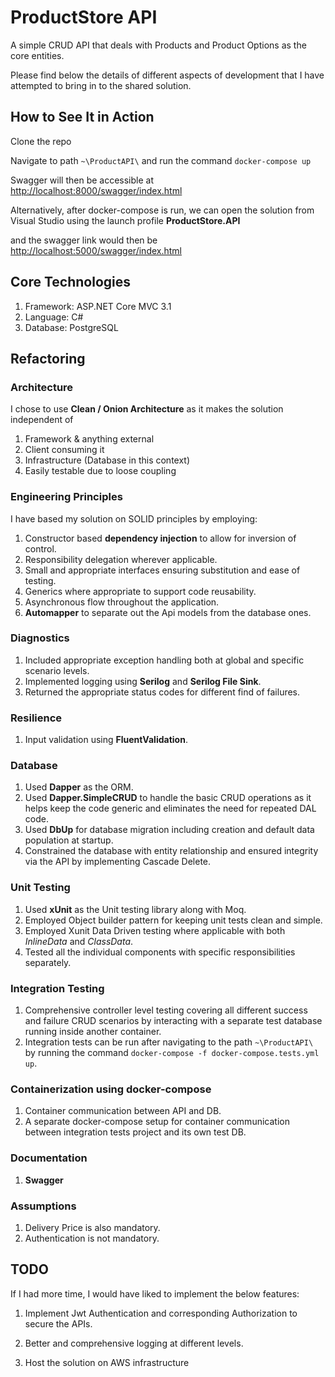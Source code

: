 # ProductStore API

A simple CRUD API that deals with Products and Product Options as the core entities.

Please find below the details of different aspects of development that I have attempted to bring in to the shared solution.


## How to See It in Action

Clone the repo

Navigate to path `~\ProductAPI\` and run the command `docker-compose up`

Swagger will then be accessible at  [http://localhost:8000/swagger/index.html](http://localhost:8000/swagger/index.html)  

Alternatively, after docker-compose is run, we can open the solution from Visual Studio using the launch profile **ProductStore.API**
 
and the swagger link would then be [http://localhost:5000/swagger/index.html](http://localhost:5000/swagger/index.html)


## Core Technologies

1. Framework: ASP.NET Core MVC 3.1
2. Language: C# 
3. Database: PostgreSQL

## Refactoring

### Architecture

I chose to use  **Clean / Onion Architecture** as it makes the solution independent of 
1. Framework & anything external
2. Client consuming it 
3. Infrastructure (Database in this context) 
4. Easily testable due to loose coupling

### Engineering Principles

I have based my solution on SOLID principles by employing: 

1. Constructor based **dependency injection** to allow for inversion of control.
2. Responsibility delegation wherever applicable.
3. Small and appropriate interfaces ensuring substitution and ease of testing.
4. Generics where appropriate to support code reusability.
5. Asynchronous flow throughout the application.
6. **Automapper** to separate out the Api models from the database ones.

### Diagnostics

1. Included appropriate exception handling both at global and specific scenario levels.
2. Implemented logging using  **Serilog** and **Serilog File Sink**.
3. Returned the appropriate status codes for different find of failures.

### Resilience
1. Input validation using **FluentValidation**.

### Database
1. Used **Dapper** as the ORM.
2. Used **Dapper.SimpleCRUD** to handle the basic CRUD operations as it helps keep the code generic and eliminates the need for repeated DAL code.
3. Used **DbUp** for database migration including creation and default data population at startup.   
4. Constrained the database with entity relationship and ensured integrity via the API by implementing Cascade Delete.

### Unit Testing
1. Used **xUnit** as the Unit testing library along with Moq.
2. Employed Object builder pattern for keeping unit tests clean and simple.
3. Employed Xunit Data Driven testing where applicable with both *InlineData* and *ClassData*.
4. Tested all the individual components with specific responsibilities separately. 

### Integration Testing
1. Comprehensive controller level testing covering all different success and failure CRUD scenarios by interacting with a separate test database running inside another container.
2. Integration tests can be run after navigating to the path `~\ProductAPI\` by running the command 
`docker-compose -f docker-compose.tests.yml up`.

### Containerization using docker-compose
1. Container communication between API and DB.
2. A separate docker-compose setup for container communication between integration tests project and its own test DB.
### Documentation
1. **Swagger** 

### Assumptions 
1. Delivery Price is also mandatory.
2. Authentication is not mandatory.

## TODO

If I had more time, I would have liked to implement the below features:

1. Implement Jwt Authentication and corresponding Authorization to secure the APIs.

2. Better and comprehensive logging at different levels.

3. Host the solution on AWS infrastructure
